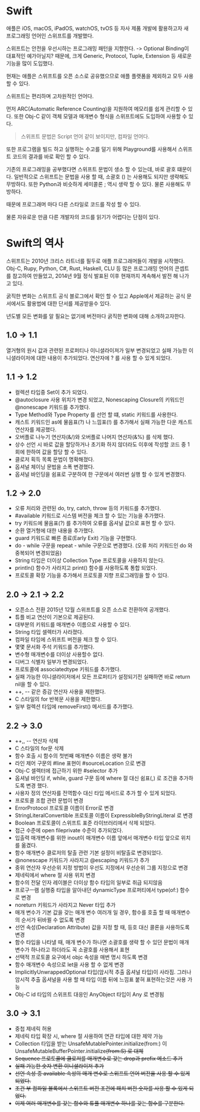 # Swift

애플은 iOS, macOS, iPadOS, watchOS, tvOS 등 자사 제품 개발에 활용하고자 새 프로그래밍 언어인 스위프트를 개발했다.

스위프트는 안전을 우선시하는 프로그래밍 패턴을 지향한다. -> Optional Binding이 대표적인 예가아닐지?
때문에, 크게 Generic, Protocol, Tuple, Extension 등 새로운 기능을 많이 도입했다.

현재는 애플은 스위프트를 오픈 소스로 공유했으므로 애플 플랫폼을 제외하고 모두 사용할 수 있다.


스위프트는 편리하며 고차원적인 언어다.

먼저 ARC(Automatic Reference Counting)을 지원하여 메모리를 쉽게 관리할 수 있다.
또한 Obj-C 같이 객체 모델과 매개변수 형식을 스위프트에도 도입하여 사용할 수 있다.

> 스위프트 문법은 Script 언어 같이 보이지만, 컴파일 언어다.

또한 프로그램을 빌드 하고 실행하는 수고를 덜기 위해 Playground를 사용해서 스위프트 코드의 결과를 바로 확인 할 수 있다.

기존의 프로그래밍을 공부했다면 스위프트 문법이 생소 할 수 있는데, 바로 괄호 떄문이다.
일반적으로 스위프트는 문법을 사용 할 때, 소괄호 () 는 사용해도 되지만 생략해도 무방하다.
또한 Python과 비슷하게 세미콜론 ; 역시 생략 할 수 있다. 물론 사용해도 무방하다.

때문에 프로그래머 마다 다른 스타일로 코드를 작성 할 수 있다.

물론 자유로운 만큼 다른 개발자의 코드를 읽기가 어렵다는 단점이 있다.

# Swift의 역사

스위프트는 2010년 크리스 라트너를 필두로 애플 프로그래머들이 개발을 시작했다.
Obj-C, Rupy, Python, C#, Rust, Haskell, CLU 등 많은 프로그래밍 언어의 콘셉트를 참고하여 만들었고, 2014년 9월 정식 발표된 이후 현재까지 계속해서 발전 해 나가고 있다.

굵직한 변화는 스위프트 공식 블로그에서 확인 할 수 있고 Apple에서 제공하는 공식 문서에서도 활용법에 대한 단서를 제공받을수 있다.

년도별 모든 변화를 알 필요는 없기에 버전마다 굵직한 변화에 대해 소개하고자한다.

## 1.0 -> 1.1

열거형의 원시 값과 관련된 프로퍼티나 이니셜라이져가 일부 변경되었고 실패 가능한 이니셜라이저에 대한 내용이 추가되었다.
연산자에 ? 를 사용 할 수 있게 되었다.

## 1.1 -> 1.2

- 컬렉션 타입중 Set이 추가 되었다.
- @autoclosure 사용 위치가 변경 되었고, Nonescaping Closure의 키워드인 @nonescape 키워드를 추가했다.
- Type Method와 Type Property 를 선언 할 떄, static 키워드를 사용한다.
- 캐스트 키워드인 as에 물음표(?) 나 느낌표(!) 를 추가해서 실패 가능한 다운 캐스트 연산자를 제공했다.
- 오버플로 나누기 연산자(&/)와 오버플로 나머지 연산자(&%) 를 삭제 했다.
- 상수 선언 시 바로 값을 할당하거나 초기화 하지 않더라도 이후에 작성할 코드 중 1회에 한하여 값을 할당 할 수 있다.
- 클로저 획득 목록 문법이 명확해졌다.
- 옵셔널 체이닝 문법을 소폭 변경했다.
- 옵셔널 바인딩을 쉼표로 구분하여 한 구문에서 여러번 실행 할 수 있게 변경했다.

## 1.2 -> 2.0

- 오류 처리와 관련된 do, try, catch, throw 등의 키워드를 추가했다.
- #available 키워드로 시스템 버전을 체크 할 수 있는 기능을 추가했다.
- try 키워드에 물음표(?) 를 추가하여 오류를 옵셔널 값으로 표현 할 수 있다.
- 순환 열거형에 대한 내용을 추가했다.
- guard 키워드로 빠른 종료(Early Exit) 기능을 구현했다.
- do - while 구문을 repeat - while 구문으로 변경했다. (오류 처리 키워드인 do 와 중복되어 변경되었음)
- String 타입은 더이상 Collection Type 프로토콜을 사용하지 않는다.
- println() 함수가 사라지고 print() 함수를 사용하도록 통합 되었다.
- 프로토콜 확장 기능을 추가해서 프로토콜 지향 프로그래밍을 할 수 있다.

## 2.0 -> 2.1 -> 2.2

- 오픈소스 전환 2015년 12월 스위프트를 오픈 소스로 전환하여 공개했다.
- 튜플 비교 연산이 기본으로 제공된다.
- 대부분의 키워드를 매개변수 이름으로 사용할 수 있다.
- String 타입 셀렉터가 사라졌다.
- 컴파일 타임에 스위프트 버전을 체크 할 수 있다.
- 몇몇 문서화 주석 키워드를 추가했다.
- 변수형 매개변수를 더이상 사용할수 없다.
- 디버그 식별자 일부가 변경되었다.
- 프로토콜에 associatedtype 키워드를 추가했다.
- 실패 가능한 이니셜라이저에서 모든 프로퍼티가 설정되기전 실패하면 바로 return nil을 할 수 있다.
- ++, -- 같은 증감 연산자 사용을 제한했다.
- C 스타일의 for 반복문 사용을 제한했다.
- 일부 컬렉션 타입에 removeFirst() 메서드를 추가했다.

## 2.2 -> 3.0

- ++,, -- 연산자 삭제
- C 스타일의 for문 삭제
- 함수 호출 시 함수의 첫번째 매개변수 이름은 생략 불가
- 라인 제어 구문의 #line 표현이 #sourceLocation 으로 변경
- Obj-C 셀렉터에 접근하기 위한 #selector 추가
- 옵셔널 바인딩 if, while, guard 구문 등에 where 절 대신 쉼표(,) 로 조건을 추가하도록 변경 했다.
- 사용자 정의 연산자를 전역함수 대신 타입 메서드로 추가 할 수 있게 되었다.
- 프로토콜 조합 관련 문법이 변경
- ErrorProtocol 프로토콜 이름이 Error로 변경
- StringLiteralConvertible 프로토콜 이름이 ExpressibleByStringLiteral 로 변경
- Boolean 프로토콜이 스위프트 표준 라이브러리에서 삭제 되었다.
- 접근 수준에 open fileprivate 수준이 추가되었다.
- 입출력 매개변수를 위한 inout이 매개변수 이름 앞에서 매개변수 타입 앞으로 위치를 옮겼다.
- 함수 매개변수 클로저의 탈출 관련 기본 설정이 비탈출로 변경되었다.
- @nonescape 키워드가 사라지고 @escaping 키워드가 추가
- 중위 연산자 우선순위 지정 방법이 우선도 지정에서 우선순위 그룹 지정으로 변경
- 제네릭에서 where 절 사용 위치 변경
- 함수의 전달 인자 레이블은 더이상 함수 타입의 일부로 취급 되지않음
- 프로구ㅡ램 실행중 타입을 알아내던 dynamicType 프로퍼티에서 type(of:) 함수로 변경
- noreturn 키워드가 사라지고 Never 타입 추가
- 매개 변수가 기본 값을 갖는 매개 변수 여러개 일 경우, 함수를 호출 할 때 매개변수의 순서가 뒤바뀔 수 없도록 변경
- 선언 속성(Declaration Attribute) 값을 지정 할 때, 등호 대신 콜론을 사용하도록 변경
- 함수 타입을 나타낼 때, 매개 변수가 하나면 소괄호를 생략 할 수 있던 문법이 매개변수가 하나라고 하더라도 꼭 소괄호를 사용해서 표현
- 선택적 프로토콜 요구에서 objc 속성을 매번 명시 하도록 변경
- 함수 매개변수 속성으로 let을 사용 할 수 없게 변경
- ImplicitlyUnwrappedOptional 타입(암시적 추출 옵셔널 타입)이 사라짐. 그러나 암시적 추출 옵셔널을 사용 할 때 타입 이름 뒤에 느낌표 붙혀 표현하는것은 사용 가능
- Obj-C id 타입의 스위프트 대응인 AnyObject 타입이 Any 로 변경됨

## 3.0 -> 3.1

- 중첩 제네릭 허용
- 제네릭 타입 확장 시, where 절 사용하여 연관 타입에 대한 제약 가능
- Collection 타입을 받는 UnsafeMutablePointer.initialize(from:) 이 UnsafeMutableBufferPointer.initialize<S>(from:S) 로 대체
- Sequence 프로토콜에 클로저를 매개변수로 갖는 drop과 prefix 메소드 추가
- 실패 가능한 숫자 변환 이니셜라이저 추가
- 선언 속성 중 available 속성의 매개 변수로 스위프트 언어 버전을 사용 할 수 있게 되었다.
- 조건 부 컴파일 블록에서 스위프트 버전 조건에 패치 버전 숫자를 사용 할 수 있게 되었다.
- 이제 여러 매개변수를 갖는 함수와 튜플 매개변수 하나를 갖는 함수를 구분한다.
  
  
  
  
  
  
  
  
  
  
  
